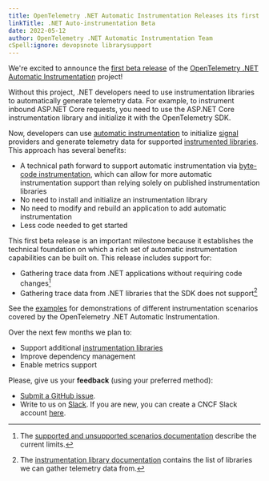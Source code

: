 ```yaml
---
title: OpenTelemetry .NET Automatic Instrumentation Releases its first Beta
linkTitle: .NET Auto-instrumentation Beta
date: 2022-05-12
author: OpenTelemetry .NET Automatic Instrumentation Team
cSpell:ignore: devopsnote librarysupport
---
```


We're excited to announce the
[first beta release](https://github.com/open-telemetry/opentelemetry-dotnet-instrumentation/releases/tag/v0.1.0-beta.1)
of the
[OpenTelemetry .NET Automatic Instrumentation](https://github.com/open-telemetry/opentelemetry-dotnet-instrumentation)
project!

Without this project, .NET developers need to use instrumentation libraries to
automatically generate telemetry data. For example, to instrument inbound
ASP.NET Core requests, you need to use the ASP.NET Core instrumentation library
and initialize it with the OpenTelemetry SDK.

Now, developers can use
[automatic instrumentation](/docs/specs/otel/glossary/#automatic-instrumentation)
to initialize [signal](/docs/specs/otel/glossary/#signals) providers and
generate telemetry data for supported
[instrumented libraries](/docs/specs/otel/glossary/#instrumented-library). This
approach has several benefits:

- A technical path forward to support automatic instrumentation via
  [byte-code instrumentation](https://github.com/open-telemetry/opentelemetry-dotnet-instrumentation/blob/v0.1.0-beta.1/docs/design.md#bytecode-instrumentations),
  which can allow for more automatic instrumentation support than relying solely
  on published instrumentation libraries
- No need to install and initialize an instrumentation library
- No need to modify and rebuild an application to add automatic instrumentation
- Less code needed to get started

This first beta release is an important milestone because it establishes the
technical foundation on which a rich set of automatic instrumentation
capabilities can be built on. This release includes support for:

- Gathering trace data from .NET applications without requiring code
  changes[^devopsnote]
- Gathering trace data from .NET libraries that the SDK does not
  support[^librarysupport]

See the
[examples](https://github.com/open-telemetry/opentelemetry-dotnet-instrumentation/tree/v0.1.0-beta.1/examples)
for demonstrations of different instrumentation scenarios covered by the
OpenTelemetry .NET Automatic Instrumentation.

Over the next few months we plan to:

- Support additional
  [instrumentation libraries](https://github.com/open-telemetry/opentelemetry-dotnet-instrumentation/blob/v0.1.0-beta.1/docs/config.md#instrumented-libraries-and-frameworks)
- Improve dependency management
- Enable metrics support

Please, give us your **feedback** (using your preferred method):

- [Submit a GitHub issue](https://github.com/open-telemetry/opentelemetry-dotnet-instrumentation/issues/new).
- Write to us on [Slack](https://cloud-native.slack.com/archives/C01NR1YLSE7).
  If you are new, you can create a CNCF Slack account
  [here](https://slack.cncf.io/).

[^devopsnote]:
    The
    [supported and unsupported scenarios documentation](https://github.com/open-telemetry/opentelemetry-dotnet-instrumentation/blob/v0.1.0-beta.1/docs/design.md#supported-and-unsupported-scenarios)
    describe the current limits.

[^librarysupport]:
    The
    [instrumentation library documentation](https://github.com/open-telemetry/opentelemetry-dotnet-instrumentation/blob/v0.1.0-beta.1/docs/config.md#instrumented-libraries-and-frameworks)
    contains the list of libraries we can gather telemetry data from.

